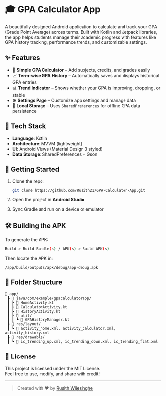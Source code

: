 # 🎓 GPA Calculator App

A beautifully designed Android application to calculate and track your GPA (Grade Point Average) across terms. Built with Kotlin and Jetpack libraries, the app helps students manage their academic progress with features like GPA history tracking, performance trends, and customizable settings.

## ✨ Features

- 📱 **Simple GPA Calculator** – Add subjects, credits, and grades easily
- 📈 **Term-wise GPA History** – Automatically saves and displays historical GPA entries
- 📊 **Trend Indicator** – Shows whether your GPA is improving, dropping, or stable
- ⚙️ **Settings Page** – Customize app settings and manage data
- 💾 **Local Storage** – Uses `SharedPreferences` for offline GPA data persistence

## 🧱 Tech Stack

- **Language**: Kotlin
- **Architecture**: MVVM (lightweight)
- **UI**: Android Views (Material Design 3 styled)
- **Data Storage**: SharedPreferences + Gson

## 🚀 Getting Started

1. Clone the repo:

   ```bash
   git clone https://github.com/Rusith21/GPA-Calculator-App.git
   ```

2. Open the project in **Android Studio**
3. Sync Gradle and run on a device or emulator

## 🛠️ Building the APK

To generate the APK:

```bash
Build > Build Bundle(s) / APK(s) > Build APK(s)
```

Then locate the APK in:
```
/app/build/outputs/apk/debug/app-debug.apk
```

## 📁 Folder Structure

```
📂 app/
 ┣ 📂 java/com/example/gpacalculatorapp/
 ┃ ┣ 📄 HomeActivity.kt
 ┃ ┣ 📄 CalculatorActivity.kt
 ┃ ┣ 📄 HistoryActivity.kt
 ┃ ┣ 📂 util/
 ┃ ┃ ┗ 📄 GPAHistoryManager.kt
 ┣ 📂 res/layout/
 ┃ ┗ 📄 activity_home.xml, activity_calculator.xml, activity_history.xml
 ┣ 📂 res/drawable/
 ┃ ┗ 📄 ic_trending_up.xml, ic_trending_down.xml, ic_trending_flat.xml
```

## 📜 License

This project is licensed under the MIT License.  
Feel free to use, modify, and share with credit!

---

> Created with ❤️ by [Rusith Wijesinghe](https://github.com/Rusith21)
